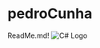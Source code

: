 # pedroCunha
ReadMe.md!
![C# Logo](https://img.shields.io/badge/?style=logo&logo=data:image/svg+xml;base64,PHN2ZyB3aWR0aD0iMTAiIGhlaWdodD0iMTAiIHZpZXdCb3g9IjAgMCAxMCAxMCIgZmlsbD0ibm9uZSIgeG1sbnM9Imh0dHA6Ly93d3cudzMub3JnLzIwMDAvc3ZnIj4KICA8Y2lyY2xlIGN4PSI3IiBjeT0iNyIgcj0iNyIgc3R5bGU9ImZpbGw6bm9uZTsgZmlsbC1ydWxlOmV2ZW5vZGQ7IiAvPjwvc3ZnPgo=)




